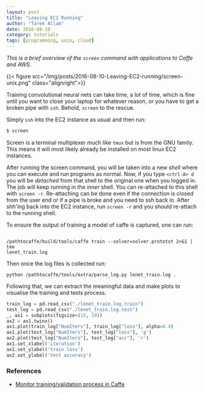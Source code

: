 ```yaml
---
layout: post
title: "Leaving EC2 Running"
author: "Tarek Allam"
date: 2016-08-10
category: tutorials
tags: [programming, unix, cloud]
---
```


*This is a brief overview of the `screen` command with applications to Caffe and
AWS.*

<!--more-->

{{< figure src="/img/posts/2016-08-10-Leaving-EC2-running/screen-unix.png" class="alignright">}}

Training convolutional neural nets can take time, a lot of time, which is fine
until you want to close your laptop for whatever reason, or you have to get a
broken pipe with `ssh`. Behold, `screen` to the rescue.

Simply `ssh` into the EC2 instance as usual and then run:


```bash
$ screen
```

Screen is a terminal multiplexer much like `tmux` but is from the GNU family.
This means it will most likely already be installed on most linux EC2 instances.

After running the screen command, you will be taken into a new *shell* where you
can execute and run programs as normal. Now, if you type `<ctrl-A> d` you will
be *detached* from that shell to the original one when you logged in. The job
will keep running in the *inner* shell. You can re-attached to this shell with
`screen -r`. Re-attaching can be done even if the connection is closed from the
user end or if a pipe is broke and you need to ssh back in. After shh'ing back
into the EC2 instance, run `screen -r` and you should re-attach to the running
shell.

To ensure the output of training a model of caffe is captured, one can run:

```less

/pathtocaffe/build/tools/caffe train --solver=solver.prototxt 2>&1 | tee
lenet_train.log

```

Then once the log files is collected run:

```less
python /pathtocaffe/tools/extra/parse_log.py lenet_train.log .

```

Following that, we can extract the meaningful data and make plots to visualise
the training and tests process.


```python
train_log = pd.read_csv("./lenet_train.log.train")
test_log = pd.read_csv("./lenet_train.log.test")
_, ax1 = subplots(figsize=(15, 10))
ax2 = ax1.twinx()
ax1.plot(train_log["NumIters"], train_log["loss"], alpha=0.4)
ax1.plot(test_log["NumIters"], test_log["loss"], 'g')
ax2.plot(test_log["NumIters"], test_log["acc"], 'r')
ax1.set_xlabel('iteration')
ax1.set_ylabel('train loss')
ax2.set_ylabel('test accuracy')

```

### References

- [Monitor training/validation process in  Caffe](http://stackoverflow.com/questions/31978186/monitor-training-validation-process-in-caffe)
